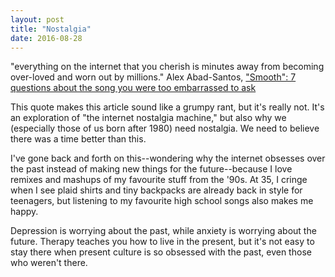 ```yaml
---
layout: post
title: "Nostalgia"
date: 2016-08-28
---
```


"everything on the internet that you cherish is minutes away from becoming over-loved and worn out by millions."
Alex Abad-Santos, ["Smooth": 7 questions about the song you were too embarrassed to ask](http://www.vox.com/2016/8/23/12579844/smooth-rob-thomas-santana-joke-meme-explain)

This quote makes this article sound like a grumpy rant, but it's really not. It's an exploration of "the internet nostalgia machine," but also why we (especially those of us born after 1980) need nostalgia. We need to believe there was a time better than this.

I've gone back and forth on this--wondering why the internet obsesses over the past instead of making new things for the future--because I love remixes and mashups of my favourite stuff from the '90s. At 35, I cringe when I see plaid shirts and tiny backpacks are already back in style for teenagers, but listening to my favourite high school songs also makes me happy.

Depression is worrying about the past, while anxiety is worrying about the future. Therapy teaches you how to live in the present, but it's not easy to stay there when present culture is so obsessed with the past, even those who weren't there.

